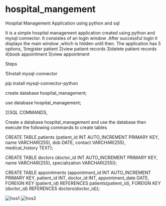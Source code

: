 # hospital_mangement
Hospital Management Application using python and sql

  It is a simple hospital management application created using python and mysql connector. It consistes of an login window .After successful login it displays the main window ,which is hidden until then.
The application has 5 options,
1)register patient
2)view patient records
3)delete patient records
4)book appointment
5)view appointment



Steps

1)Install mysql-connector

pip install mysql-connector-python

create database hospital_management;

use database hospital_management;

2)SQL COMMANDS,

Create a database hospital_management and use the database then execute the following commands to create tables

CREATE TABLE patients (patient_id INT AUTO_INCREMENT PRIMARY KEY, name VARCHAR(255), dob DATE, contact VARCHAR(255), medical_history TEXT);

CREATE TABLE doctors (doctor_id INT AUTO_INCREMENT PRIMARY KEY, name VARCHAR(255), specialization VARCHAR(255));

CREATE TABLE appointments (appointment_id INT AUTO_INCREMENT PRIMARY KEY, patient_id INT, doctor_id INT, appointment_date DATE, FOREIGN KEY (patient_id) REFERENCES patients(patient_id), FOREIGN KEY (doctor_id) REFERENCES doctors(doctor_id));



![hos1](https://github.com/ashwanthgp/hospital_mangement/assets/144984536/5e442c39-7f04-4f55-be17-bf46eb6955b4)
![hos2](https://github.com/ashwanthgp/hospital_mangement/assets/144984536/5c330454-6249-4807-881e-01172587687c)
